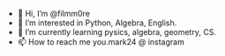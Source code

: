 - 👋 Hi, I’m @filmm0re
- 👀 I’m interested in Python, Algebra, English. 
- 🌱 I’m currently learning pysics, algebra, geometry, CS. 
- 📫 How to reach me you.mark24 @ instagram

<!---
filmm0re/filmm0re is a ✨ special ✨ repository because its `README.md` (this file) appears on your GitHub profile.
You can click the Preview link to take a look at your changes.
--->
